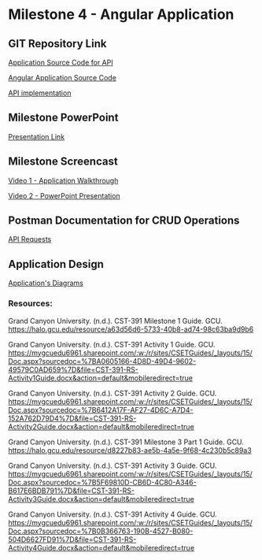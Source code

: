 # Milestone 4  - Angular Application

## GIT Repository Link 
[Application Source Code for API](https://github.com/qloriaa/cst391/tree/main/MilestoneProject)

[Angular Application Source Code](https://github.com/qloriaa/cst391/tree/main/week4/milestone4/onlineLibrary-api)

[API implementation](https://github.com/qloriaa/cst391/tree/main/week4/milestone4/onlineLibrary)

## Milestone PowerPoint
[Presentation Link](https://docs.google.com/presentation/d/1ZOUEjsWjGWI_JA4Jj_TjzAo_ZWL8ETZdJQwtTxtlVdY/edit?usp=sharing)

## Milestone Screencast
[Video 1 - Application Walkthrough](https://www.loom.com/share/093287f23b1a485aa5cc5efbc0b95428)

[Video 2 - PowerPoint Presentation ](https://www.loom.com/share/6be018fcddce4616a261e4925ca3dc2b)

## Postman Documentation for CRUD Operations
[API Requests](https://www.postman.com/telecoms-candidate-95543226/workspace/cst-391-js-web-app-dev/collection/32474471-91631e8c-7892-47b7-9470-aa68daaefb62?action=share&source=copy-link&creator=32474471)

## Application Design
[Application's Diagrams](https://drive.google.com/file/d/1tEShgaJixBi62OAzZYGeCBt9Ow1ZKsFu/view?usp=sharing)

### Resources:

Grand Canyon University. (n.d.). CST-391 Milestone 1 Guide. GCU. https://halo.gcu.edu/resource/a63d56d6-5733-40b8-ad74-98c63ba9d9b6 

Grand Canyon University. (n.d.). CST-391 Activity 1 Guide. GCU. https://mygcuedu6961.sharepoint.com/:w:/r/sites/CSETGuides/_layouts/15/Doc.aspx?sourcedoc=%7BA0605166-4D8D-49D4-9602-49579C0AD659%7D&file=CST-391-RS-Activity1Guide.docx&action=default&mobileredirect=true

Grand Canyon University. (n.d.). CST-391 Activity 2 Guide. GCU. https://mygcuedu6961.sharepoint.com/:w:/r/sites/CSETGuides/_layouts/15/Doc.aspx?sourcedoc=%7B6412A17F-AF27-4D6C-A7D4-152A762D79D4%7D&file=CST-391-RS-Activity2Guide.docx&action=default&mobileredirect=true

Grand Canyon University. (n.d.). CST-391 Milestone 3 Part 1 Guide. GCU. https://halo.gcu.edu/resource/d8227b83-ae5b-4a5e-9f68-4c230b5c89a3

Grand Canyon University. (n.d.). CST-391 Activity 3 Guide. GCU. https://mygcuedu6961.sharepoint.com/:w:/r/sites/CSETGuides/_layouts/15/Doc.aspx?sourcedoc=%7B5F69810D-CB6D-4C80-A346-B617E6BDB791%7D&file=CST-391-RS-Activity3Guide.docx&action=default&mobileredirect=true

Grand Canyon University. (n.d.). CST-391 Activity 4 Guide. GCU. https://mygcuedu6961.sharepoint.com/:w:/r/sites/CSETGuides/_layouts/15/Doc.aspx?sourcedoc=%7B0B366763-190B-4527-B080-504D6627FD91%7D&file=CST-391-RS-Activity4Guide.docx&action=default&mobileredirect=true





